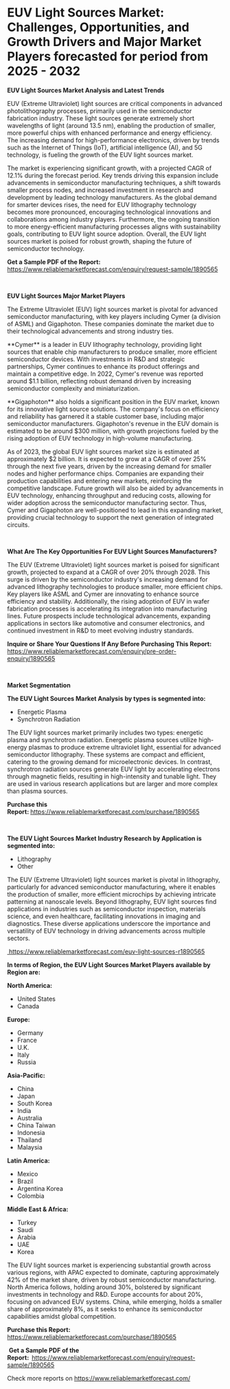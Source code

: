 <p><h1>EUV Light Sources Market: Challenges, Opportunities, and Growth Drivers and Major Market Players forecasted for period from 2025 - 2032</h1></p><p><strong>EUV Light Sources Market Analysis and Latest Trends</strong></p>
<p><p>EUV (Extreme Ultraviolet) light sources are critical components in advanced photolithography processes, primarily used in the semiconductor fabrication industry. These light sources generate extremely short wavelengths of light (around 13.5 nm), enabling the production of smaller, more powerful chips with enhanced performance and energy efficiency. The increasing demand for high-performance electronics, driven by trends such as the Internet of Things (IoT), artificial intelligence (AI), and 5G technology, is fueling the growth of the EUV light sources market.</p><p>The market is experiencing significant growth, with a projected CAGR of 12.1% during the forecast period. Key trends driving this expansion include advancements in semiconductor manufacturing techniques, a shift towards smaller process nodes, and increased investment in research and development by leading technology manufacturers. As the global demand for smarter devices rises, the need for EUV lithography technology becomes more pronounced, encouraging technological innovations and collaborations among industry players. Furthermore, the ongoing transition to more energy-efficient manufacturing processes aligns with sustainability goals, contributing to EUV light source adoption. Overall, the EUV light sources market is poised for robust growth, shaping the future of semiconductor technology.</p></p>
<p><strong>Get a Sample PDF of the Report:&nbsp;</strong> <a href="https://www.reliablemarketforecast.com/enquiry/request-sample/1890565?utm_campaign=2195&utm_medium=2&utm_source=Github&utm_content=ia&utm_term=11022025&utm_id=euv-light-sources">https://www.reliablemarketforecast.com/enquiry/request-sample/1890565</a></p>
<p>&nbsp;</p>
<p><strong>EUV Light Sources Major Market Players</strong></p>
<p><p>The Extreme Ultraviolet (EUV) light sources market is pivotal for advanced semiconductor manufacturing, with key players including Cymer (a division of ASML) and Gigaphoton. These companies dominate the market due to their technological advancements and strong industry ties.</p><p>**Cymer** is a leader in EUV lithography technology, providing light sources that enable chip manufacturers to produce smaller, more efficient semiconductor devices. With investments in R&D and strategic partnerships, Cymer continues to enhance its product offerings and maintain a competitive edge. In 2022, Cymer's revenue was reported around $1.1 billion, reflecting robust demand driven by increasing semiconductor complexity and miniaturization.</p><p>**Gigaphoton** also holds a significant position in the EUV market, known for its innovative light source solutions. The company's focus on efficiency and reliability has garnered it a stable customer base, including major semiconductor manufacturers. Gigaphoton's revenue in the EUV domain is estimated to be around $300 million, with growth projections fueled by the rising adoption of EUV technology in high-volume manufacturing.</p><p>As of 2023, the global EUV light sources market size is estimated at approximately $2 billion. It is expected to grow at a CAGR of over 25% through the next five years, driven by the increasing demand for smaller nodes and higher performance chips. Companies are expanding their production capabilities and entering new markets, reinforcing the competitive landscape. Future growth will also be aided by advancements in EUV technology, enhancing throughput and reducing costs, allowing for wider adoption across the semiconductor manufacturing sector. Thus, Cymer and Gigaphoton are well-positioned to lead in this expanding market, providing crucial technology to support the next generation of integrated circuits.</p></p>
<p>&nbsp;</p>
<p><strong>What Are The Key Opportunities For EUV Light Sources Manufacturers?</strong></p>
<p><p>The EUV (Extreme Ultraviolet) light sources market is poised for significant growth, projected to expand at a CAGR of over 20% through 2028. This surge is driven by the semiconductor industry's increasing demand for advanced lithography technologies to produce smaller, more efficient chips. Key players like ASML and Cymer are innovating to enhance source efficiency and stability. Additionally, the rising adoption of EUV in wafer fabrication processes is accelerating its integration into manufacturing lines. Future prospects include technological advancements, expanding applications in sectors like automotive and consumer electronics, and continued investment in R&D to meet evolving industry standards.</p></p>
<p><strong>Inquire or Share Your Questions If Any Before Purchasing This Report:</strong> <a href="https://www.reliablemarketforecast.com/enquiry/pre-order-enquiry/1890565?utm_campaign=2195&utm_medium=2&utm_source=Github&utm_content=ia&utm_term=11022025&utm_id=euv-light-sources">https://www.reliablemarketforecast.com/enquiry/pre-order-enquiry/1890565</a></p>
<p>&nbsp;</p>
<p><strong>Market Segmentation</strong></p>
<p><strong>The EUV Light Sources Market Analysis by types is segmented into:</strong></p>
<p><ul><li>Energetic Plasma</li><li>Synchrotron Radiation</li></ul></p>
<p><p>The EUV light sources market primarily includes two types: energetic plasma and synchrotron radiation. Energetic plasma sources utilize high-energy plasmas to produce extreme ultraviolet light, essential for advanced semiconductor lithography. These systems are compact and efficient, catering to the growing demand for microelectronic devices. In contrast, synchrotron radiation sources generate EUV light by accelerating electrons through magnetic fields, resulting in high-intensity and tunable light. They are used in various research applications but are larger and more complex than plasma sources.</p></p>
<p><strong>Purchase this Report:&nbsp;</strong><a href="https://www.reliablemarketforecast.com/purchase/1890565?utm_campaign=2195&utm_medium=2&utm_source=Github&utm_content=ia&utm_term=11022025&utm_id=euv-light-sources">https://www.reliablemarketforecast.com/purchase/1890565</a></p>
<p>&nbsp;</p>
<p><strong>The EUV Light Sources Market Industry Research by Application is segmented into:</strong></p>
<p><ul><li>Lithography</li><li>Other</li></ul></p>
<p><p>The EUV (Extreme Ultraviolet) light sources market is pivotal in lithography, particularly for advanced semiconductor manufacturing, where it enables the production of smaller, more efficient microchips by achieving intricate patterning at nanoscale levels. Beyond lithography, EUV light sources find applications in industries such as semiconductor inspection, materials science, and even healthcare, facilitating innovations in imaging and diagnostics. These diverse applications underscore the importance and versatility of EUV technology in driving advancements across multiple sectors.</p></p>
<p><a href="https://www.reliablemarketforecast.com/euv-light-sources-r1890565?utm_campaign=2195&utm_medium=2&utm_source=Github&utm_content=ia&utm_term=11022025&utm_id=euv-light-sources">&nbsp;https://www.reliablemarketforecast.com/euv-light-sources-r1890565</a></p>
<p><strong>In terms of Region, the EUV Light Sources Market Players available by Region are:</strong></p>
<p>
    <p> <strong> North America: </strong>
        <ul>
            <li>United States</li>
            <li>Canada</li>
        </ul>
        </p> 
    <p> <strong> Europe: </strong>
        <ul>
            <li>Germany</li>
            <li>France</li>
            <li>U.K.</li>
            <li>Italy</li>
            <li>Russia</li>
        </ul>
        </p> 
    <p> <strong> Asia-Pacific: </strong>
        <ul>
            <li>China</li>
            <li>Japan</li>
            <li>South Korea</li>
            <li>India</li>
            <li>Australia</li>
            <li>China Taiwan</li>
            <li>Indonesia</li>
            <li>Thailand</li>
            <li>Malaysia</li>
        </ul>
        </p> 
    <p> <strong> Latin America: </strong>
        <ul>
            <li>Mexico</li>
            <li>Brazil</li>
            <li>Argentina Korea</li>
            <li>Colombia</li>
        </ul>
        </p> 
    <p> <strong> Middle East & Africa: </strong>
        <ul>
            <li>Turkey</li>
            <li>Saudi</li>
            <li>Arabia</li>
            <li>UAE</li>
            <li>Korea</li>
        </ul>
    </p>
    </p>
<p><p>The EUV light sources market is experiencing substantial growth across various regions, with APAC expected to dominate, capturing approximately 42% of the market share, driven by robust semiconductor manufacturing. North America follows, holding around 30%, bolstered by significant investments in technology and R&D. Europe accounts for about 20%, focusing on advanced EUV systems. China, while emerging, holds a smaller share of approximately 8%, as it seeks to enhance its semiconductor capabilities amidst global competition.</p></p>
<p><strong>Purchase this Report: </strong><a href="https://www.reliablemarketforecast.com/purchase/1890565?utm_campaign=2195&utm_medium=2&utm_source=Github&utm_content=ia&utm_term=11022025&utm_id=euv-light-sources">https://www.reliablemarketforecast.com/purchase/1890565</a></p>
<p>&nbsp;<strong>Get a Sample PDF of the Report:&nbsp;&nbsp;</strong><a href="https://www.reliablemarketforecast.com/enquiry/request-sample/1890565?utm_campaign=2195&utm_medium=2&utm_source=Github&utm_content=ia&utm_term=11022025&utm_id=euv-light-sources">https://www.reliablemarketforecast.com/enquiry/request-sample/1890565</a></p>
<p><strong></strong></p>
<p>Check more reports on <a href="https://www.reliablemarketforecast.com/?utm_campaign=2195&utm_medium=2&utm_source=Github&utm_content=ia&utm_term=11022025&utm_id=euv-light-sources">https://www.reliablemarketforecast.com/</a></p>
